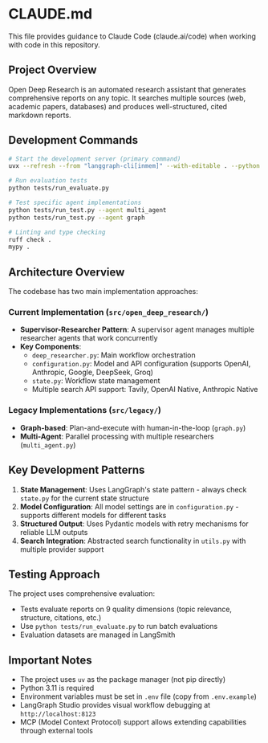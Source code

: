 # CLAUDE.md

This file provides guidance to Claude Code (claude.ai/code) when working with code in this repository.

## Project Overview

Open Deep Research is an automated research assistant that generates comprehensive reports on any topic. It searches multiple sources (web, academic papers, databases) and produces well-structured, cited markdown reports.

## Development Commands

```bash
# Start the development server (primary command)
uvx --refresh --from "langgraph-cli[inmem]" --with-editable . --python 3.11 langgraph dev --allow-blocking

# Run evaluation tests
python tests/run_evaluate.py

# Test specific agent implementations
python tests/run_test.py --agent multi_agent
python tests/run_test.py --agent graph

# Linting and type checking
ruff check .
mypy .
```

## Architecture Overview

The codebase has two main implementation approaches:

### Current Implementation (`src/open_deep_research/`)
- **Supervisor-Researcher Pattern**: A supervisor agent manages multiple researcher agents that work concurrently
- **Key Components**:
  - `deep_researcher.py`: Main workflow orchestration
  - `configuration.py`: Model and API configuration (supports OpenAI, Anthropic, Google, DeepSeek, Groq)
  - `state.py`: Workflow state management
  - Multiple search API support: Tavily, OpenAI Native, Anthropic Native

### Legacy Implementations (`src/legacy/`)
- **Graph-based**: Plan-and-execute with human-in-the-loop (`graph.py`)
- **Multi-Agent**: Parallel processing with multiple researchers (`multi_agent.py`)

## Key Development Patterns

1. **State Management**: Uses LangGraph's state pattern - always check `state.py` for the current state structure
2. **Model Configuration**: All model settings are in `configuration.py` - supports different models for different tasks
3. **Structured Output**: Uses Pydantic models with retry mechanisms for reliable LLM outputs
4. **Search Integration**: Abstracted search functionality in `utils.py` with multiple provider support

## Testing Approach

The project uses comprehensive evaluation:
- Tests evaluate reports on 9 quality dimensions (topic relevance, structure, citations, etc.)
- Use `python tests/run_evaluate.py` to run batch evaluations
- Evaluation datasets are managed in LangSmith

## Important Notes

- The project uses `uv` as the package manager (not pip directly)
- Python 3.11 is required
- Environment variables must be set in `.env` file (copy from `.env.example`)
- LangGraph Studio provides visual workflow debugging at `http://localhost:8123`
- MCP (Model Context Protocol) support allows extending capabilities through external tools